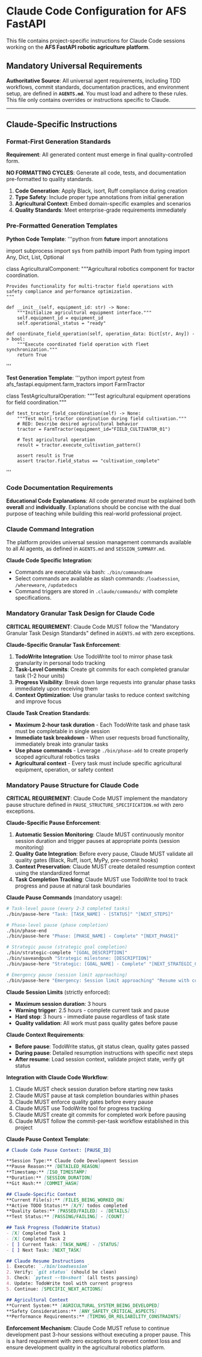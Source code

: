 # Claude Code Configuration for AFS FastAPI

This file contains project-specific instructions for Claude Code sessions working on the **AFS FastAPI robotic agriculture platform**.

## Mandatory Universal Requirements

**Authoritative Source**: All universal agent requirements, including TDD workflows, commit standards, documentation practices, and environment setup, are defined in **`AGENTS.md`**. You must load and adhere to these rules. This file only contains overrides or instructions specific to Claude.

---

## Claude-Specific Instructions

### Format-First Generation Standards

**Requirement**: All generated content must emerge in final quality-controlled form.

**NO FORMATTING CYCLES**: Generate all code, tests, and documentation pre-formatted to quality standards.

1.  **Code Generation**: Apply Black, isort, Ruff compliance during creation
2.  **Type Safety**: Include proper type annotations from initial generation
3.  **Agricultural Context**: Embed domain-specific examples and scenarios
4.  **Quality Standards**: Meet enterprise-grade requirements immediately

### Pre-Formatted Generation Templates

**Python Code Template**:
'''python
from __future__ import annotations

import subprocess
import sys
from pathlib import Path
from typing import Any, Dict, List, Optional

class AgriculturalComponent:
    """Agricultural robotics component for tractor coordination.

    Provides functionality for multi-tractor field operations with
    safety compliance and performance optimization.
    """

    def __init__(self, equipment_id: str) -> None:
        """Initialize agricultural equipment interface."""
        self.equipment_id = equipment_id
        self.operational_status = "ready"

    def coordinate_field_operation(self, operation_data: Dict[str, Any]) -> bool:
        """Execute coordinated field operation with fleet synchronization."""
        return True
'''

**Test Generation Template**:
'''python
import pytest
from afs_fastapi.equipment.farm_tractors import FarmTractor

class TestAgriculturalOperation:
    """Test agricultural equipment operations for field coordination."""

    def test_tractor_field_coordination(self) -> None:
        """Test multi-tractor coordination during field cultivation."""
        # RED: Describe desired agricultural behavior
        tractor = FarmTractor(equipment_id="FIELD_CULTIVATOR_01")

        # Test agricultural operation
        result = tractor.execute_cultivation_pattern()

        assert result is True
        assert tractor.field_status == "cultivation_complete"
'''

### Code Documentation Requirements

**Educational Code Explanations**: All code generated must be explained both **overall** and **individually**. Explanations should be concise with the dual purpose of teaching while building this real-world professional project.

### Claude Command Integration

The platform provides universal session management commands available to all AI agents, as defined in `AGENTS.md` and `SESSION_SUMMARY.md`.

**Claude Code Specific Integration**:
- Commands are executable via bash: `./bin/commandname`
- Select commands are available as slash commands: `/loadsession`, `/whereweare`, `/updatedocs`
- Command triggers are stored in `.claude/commands/` with complete specifications.

### Mandatory Granular Task Design for Claude Code

**CRITICAL REQUIREMENT**: Claude Code MUST follow the "Mandatory Granular Task Design Standards" defined in `AGENTS.md` with zero exceptions.

**Claude-Specific Granular Task Enforcement**:
1. **TodoWrite Integration**: Use TodoWrite tool to mirror phase task granularity in personal todo tracking
2. **Task-Level Commits**: Create git commits for each completed granular task (1-2 hour units)
3. **Progress Visibility**: Break down large requests into granular phase tasks immediately upon receiving them
4. **Context Optimization**: Use granular tasks to reduce context switching and improve focus

**Claude Task Creation Standards**:
- **Maximum 2-hour task duration** - Each TodoWrite task and phase task must be completable in single session
- **Immediate task breakdown** - When user requests broad functionality, immediately break into granular tasks
- **Use phase commands** - Leverage `./bin/phase-add` to create properly scoped agricultural robotics tasks
- **Agricultural context** - Every task must include specific agricultural equipment, operation, or safety context

### Mandatory Pause Structure for Claude Code

**CRITICAL REQUIREMENT**: Claude Code MUST implement the mandatory pause structure defined in `PAUSE_STRUCTURE_SPECIFICATION.md` with zero exceptions.

**Claude-Specific Pause Enforcement**:

1. **Automatic Session Monitoring**: Claude MUST continuously monitor session duration and trigger pauses at appropriate points (session monitoring)
2. **Quality Gate Integration**: Before every pause, Claude MUST validate all quality gates (Black, Ruff, isort, MyPy, pre-commit hooks)
3. **Context Preservation**: Claude MUST create detailed resumption context using the standardized format
4. **Task Completion Tracking**: Claude MUST use TodoWrite tool to track progress and pause at natural task boundaries

**Claude Pause Commands** (mandatory usage):

```bash
# Task-level pause (every 2-3 completed tasks)
./bin/pause-here "Task: [TASK_NAME] - [STATUS]" "[NEXT_STEPS]"

# Phase-level pause (phase completion)
./bin/phase-end
./bin/pause-here "Phase: [PHASE_NAME] - Complete" "[NEXT_PHASE]"

# Strategic pause (strategic goal completion)
./bin/strategic-complete "[GOAL_DESCRIPTION]"
./bin/saveandpush "Strategic milestone: [DESCRIPTION]"
./bin/pause-here "Strategic: [GOAL_NAME] - Complete" "[NEXT_STRATEGIC_GOAL]"

# Emergency pause (session limit approaching)
./bin/pause-here "Emergency: Session limit approaching" "Resume with context preserved"
```

**Claude Session Limits** (strictly enforced):
- **Maximum session duration**: 3 hours
- **Warning trigger**: 2.5 hours - complete current task and pause
- **Hard stop**: 3 hours - immediate pause regardless of task state
- **Quality validation**: All work must pass quality gates before pause

**Claude Context Requirements**:
- **Before pause**: TodoWrite status, git status clean, quality gates passed
- **During pause**: Detailed resumption instructions with specific next steps
- **After resume**: Load session context, validate project state, verify git status

**Integration with Claude Code Workflow**:
1. Claude MUST check session duration before starting new tasks
2. Claude MUST pause at task completion boundaries within phases
3. Claude MUST enforce quality gates before every pause
4. Claude MUST use TodoWrite tool for progress tracking
5. Claude MUST create git commits for completed work before pausing
6. Claude MUST follow the commit-per-task workflow established in this project

**Claude Pause Context Template**:
```markdown
# Claude Code Pause Context: [PAUSE_ID]

**Session Type:** Claude Code Development Session
**Pause Reason:** [DETAILED_REASON]
**Timestamp:** [ISO_TIMESTAMP]
**Duration:** [SESSION_DURATION]
**Git Hash:** [COMMIT_HASH]

## Claude-Specific Context
**Current File(s):** [FILES_BEING_WORKED_ON]
**Active TODO Status:** [X/Y] todos completed
**Quality Gates:** [PASSED/FAILED] - [DETAILS]
**Test Status:** [PASSING/FAILING] - [COUNT]

## Task Progress (TodoWrite Status)
- [X] Completed Task 1
- [X] Completed Task 2
- [ ] Current Task: [TASK_NAME] - [STATUS]
- [ ] Next Task: [NEXT_TASK]

## Claude Resume Instructions
1. Execute: `./bin/loadsession`
2. Verify: `git status` (should be clean)
3. Check: `pytest --tb=short` (all tests passing)
4. Update: TodoWrite tool with current progress
5. Continue: [SPECIFIC_NEXT_ACTIONS]

## Agricultural Context
**Current System:** [AGRICULTURAL_SYSTEM_BEING_DEVELOPED]
**Safety Considerations:** [ANY_SAFETY_CRITICAL_ASPECTS]
**Performance Requirements:** [TIMING_OR_RELIABILITY_CONSTRAINTS]
```

**Enforcement Mechanism**:
Claude Code MUST refuse to continue development past 3-hour sessions without executing a proper pause. This is a hard requirement with zero exceptions to prevent context loss and ensure development quality in the agricultural robotics platform.
